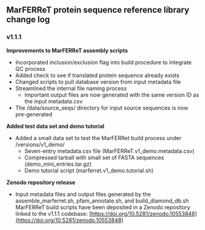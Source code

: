 ## MarFERReT protein sequence reference library change log

### v1.1.1

**Improvements to MarFERReT assembly scripts**
- Incorporated inclusion/exclusion flag into build procedure to integrate QC process
- Added check to see if translated protein sequence already exists
- Changed scripts to pull database version from input metadata file
- Streamlined the internal file naming process
  - Important output files are now generated with the same version ID as the input metadata.csv
- The /data/source_seqs/ directory for input source sequences is now pre-generated

**Added test data set and demo tutorial**
- Added a small data set to test the MarFERRet build process under /versions/v1_demo/
  - Seven-entry metadata.csv file (MarFERReT.v1_demo.metadata.csv)
  - Compressed tarball with small set of FASTA sequences (demo_mini_entries.tar.gz)
  - Demo tutorial script (marferret.v1_demo.tutorial.sh)

**Zenodo repository release**
- Input metadata files and output files generated by the assemble_marferret.sh, pfam_annotate.sh, and build_diamond_db.sh MarFERReT build scripts have been deposited in a Zenodo repository linked to the v1.1.1 codebase: [https://doi.org/10.5281/zenodo.10553848](https://doi.org/10.5281/zenodo.10553848)


